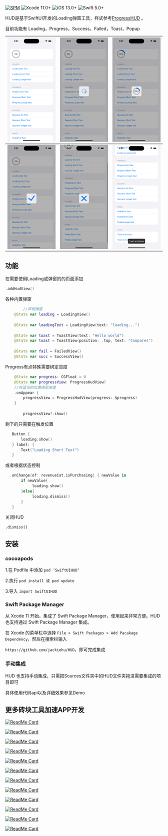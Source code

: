 

[![SPM](https://img.shields.io/badge/SPM-supported-DE5C43.svg?style=flat)](https://swift.org/package-manager/)
![Xcode 11.0+](https://img.shields.io/badge/Xcode-11.0%2B-blue.svg)
![iOS 13.0+](https://img.shields.io/badge/iOS-14.0%2B-blue.svg)
![Swift 5.0+](https://img.shields.io/badge/Swift-5.0%2B-orange.svg)

HUD是基于SwiftUI开发的Loading弹窗工具，样式参考[ProgressHUD](https://github.com/relatedcode/ProgressHUD) 。

目前功能有 Loading，Progress，Success，Failed，Toast，Popup

| ![Simulator Screen Shot - iPhone 14 Pro - 2023-04-28 at 14.01.21](Image/1.png) | ![Simulator Screen Shot - iPhone 14 Pro - 2023-04-28 at 14.01.24](Image/2.png) | ![Simulator Screen Shot - iPhone 14 Pro - 2023-04-28 at 14.01.30](Image/3.png) |
| ------------------------------------------------------------ | ------------------------------------------------------------ | ------------------------------------------------------------ |
| ![Simulator Screen Shot - iPhone 14 Pro - 2023-04-28 at 14.01.43](Image/4.png) | ![Simulator Screen Shot - iPhone 14 Pro - 2023-04-28 at 14.01.48](Image/5.png) | ![Simulator Screen Shot - iPhone 14 Pro - 2023-04-28 at 14.01.48](Image/6.png) |



## 功能

在需要使用Loading或弹窗的的页面添加

```Swift
.addHudView()
```

各种内置弹窗

```swift
		//声明弹窗
    @State var loading = LoadingView()

    @State var loadingText = LoadingView(text: "loading...")

    @State var toast = ToastView(text: "Hello world")
    @State var toast = ToastView(position: .top, text: "Compares")
    
    @State var fail = FailedView()
    @State var succ = SuccessView()

```

Progress有点特殊需要绑定进度

```swift
    @State var progress: CGFloat = 0
    @State var progressView: ProgressHudView?
    //在适当的位置绑定进度
    .onAppear {
        progressView = ProgressHudView(progress: $progress)
    }

		progressView?.show()
```

剩下的只需要在触发位置

```swift
   Button {
       loading.show()
   } label: {
       Text("Loading Short Text")
   }
```

 或者根据状态控制

```swift
  .onChange(of: revenueCat.isPurchasing) { newValue in
       if newValue{
            loading.show()
       }else{
            loading.dismiss()
       }
   }
```

关闭HUD

```
.dismiss()
```



## 安装

### cocoapods

1.在 Podfile 中添加 `pod ‘SwiftUIHUD’`

2.执行 `pod install 或 pod update`

3.导入 `import SwiftUIHUD`

### Swift Package Manager

从 Xcode 11 开始，集成了 Swift Package Manager，使用起来非常方便。HUD 也支持通过 Swift Package Manager 集成。

在 Xcode 的菜单栏中选择 `File > Swift Packages > Add Pacakage Dependency`，然后在搜索栏输入

`https://github.com/jackiehu/HUD`，即可完成集成

### 手动集成

HUD 也支持手动集成，只需把Sources文件夹中的HUD文件夹拖进需要集成的项目即可



具体使用代码api以及详细效果参见Demo



## 更多砖块工具加速APP开发

[![ReadMe Card](https://github-readme-stats.vercel.app/api/pin/?username=jackiehu&repo=SwiftMediator&theme=radical&locale=cn)](https://github.com/jackiehu/SwiftMediator)

[![ReadMe Card](https://github-readme-stats.vercel.app/api/pin/?username=jackiehu&repo=SwiftShow&theme=radical&locale=cn)](https://github.com/jackiehu/SwiftShow)

[![ReadMe Card](https://github-readme-stats.vercel.app/api/pin/?username=jackiehu&repo=SwiftLog&theme=radical&locale=cn)](https://github.com/jackiehu/SwiftLog)

[![ReadMe Card](https://github-readme-stats.vercel.app/api/pin/?username=jackiehu&repo=SwiftyForm&theme=radical&locale=cn)](https://github.com/jackiehu/SwiftyForm)

[![ReadMe Card](https://github-readme-stats.vercel.app/api/pin/?username=jackiehu&repo=SwiftEmptyData&theme=radical&locale=cn)](https://github.com/jackiehu/SwiftEmptyData)

[![ReadMe Card](https://github-readme-stats.vercel.app/api/pin/?username=jackiehu&repo=SwiftPageView&theme=radical&locale=cn)](https://github.com/jackiehu/SwiftPageView)

[![ReadMe Card](https://github-readme-stats.vercel.app/api/pin/?username=jackiehu&repo=JHTabBarController&theme=radical&locale=cn)](https://github.com/jackiehu/JHTabBarController)

[![ReadMe Card](https://github-readme-stats.vercel.app/api/pin/?username=jackiehu&repo=SwiftMesh&theme=radical&locale=cn)](https://github.com/jackiehu/SwiftMesh)

[![ReadMe Card](https://github-readme-stats.vercel.app/api/pin/?username=jackiehu&repo=SwiftNotification&theme=radical&locale=cn)](https://github.com/jackiehu/SwiftNotification)

[![ReadMe Card](https://github-readme-stats.vercel.app/api/pin/?username=jackiehu&repo=SwiftNetSwitch&theme=radical&locale=cn)](https://github.com/jackiehu/SwiftNetSwitch)

[![ReadMe Card](https://github-readme-stats.vercel.app/api/pin/?username=jackiehu&repo=SwiftButton&theme=radical&locale=cn)](https://github.com/jackiehu/SwiftButton)

[![ReadMe Card](https://github-readme-stats.vercel.app/api/pin/?username=jackiehu&repo=SwiftDatePicker&theme=radical&locale=cn)](https://github.com/jackiehu/SwiftDatePicker)

